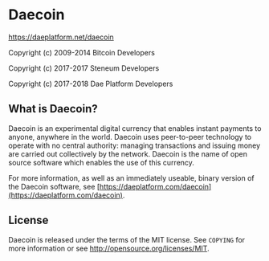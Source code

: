 # Daecoin

https://daeplatform.net/daecoin

Copyright (c) 2009-2014 Bitcoin Developers

Copyright (c) 2017-2017 Steneum Developers

Copyright (c) 2017-2018 Dae Platform Developers



What is Daecoin?
----------------

Daecoin is an experimental digital currency that enables instant payments to
anyone, anywhere in the world. Daecoin uses peer-to-peer technology to operate
with no central authority: managing transactions and issuing money are carried
out collectively by the network. Daecoin is the name of open source
software which enables the use of this currency.

For more information, as well as an immediately useable, binary version of
the Daecoin software, see [https://daeplatform.com/daecoin](https://daeplatform.com/daecoin).



License
-------

Daecoin is released under the terms of the MIT license. See `COPYING` for more
information or see http://opensource.org/licenses/MIT.

